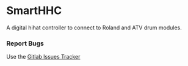 # SmartHHC

A digital hihat controller to connect to Roland and ATV drum modules.

### Report Bugs
Use the [Gitlab Issues Tracker](https://gitlab.com/azdrums/smarthhc/smarthhc/issues)
